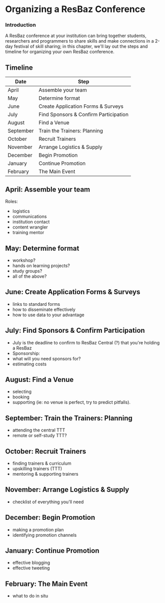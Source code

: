# Organizing a ResBaz Conference

### Introduction

A ResBaz conference at your institution can bring together students, researchers and programmers to share skills and make connections in a 2-day festival of skill sharing; in this chapter, we'll lay out the steps and timeline for organizing your own ResBaz conference.

## Timeline

Date | Step  
-----|-----  
April     | Assemble your team  
May       | Determine format  
June      | Create Application Forms & Surveys  
July      | Find Sponsors & Confirm Participation  
August    | Find a Venue  
September | Train the Trainers: Planning  
October   | Recruit Trainers  
November  | Arrange Logistics & Supply  
December  | Begin Promotion  
January   | Continue Promotion  
February  | The Main Event  


## April: Assemble your team

Roles:
 - logistics
 - communications
 - institution contact
 - content wrangler
 - training mentor

## May: Determine format

 - workshop?
 - hands on learning projects?
 - study groups?
 - all of the above?

## June: Create Application Forms & Surveys

 - links to standard forms
 - how to disseminate effectively
 - how to use data to your advantage

## July: Find Sponsors & Confirm Participation

 - July is the deadline to confirm to ResBaz Central (?) that you're holding a ResBaz
 - Sponsorship:
  - what will you need sponsors for?
  - estimating costs

## August: Find a Venue

 - selecting
 - booking
 - supporting (ie: no venue is perfect, try to predict pitfalls).

## September: Train the Trainers: Planning

 - attending the central TTT
 - remote or self-study TTT?

## October: Recruit Trainers

 - finding trainers & curriculum
 - upskilling trainers (TTT)
 - mentoring & supporting trainers

## November: Arrange Logistics & Supply

 - checklist of everything you'll need

## December: Begin Promotion

 - making a promotion plan
 - identifying promotion channels

## January: Continue Promotion

 - effective blogging
 - effective tweeting

## February: The Main Event

 - what to do in situ
